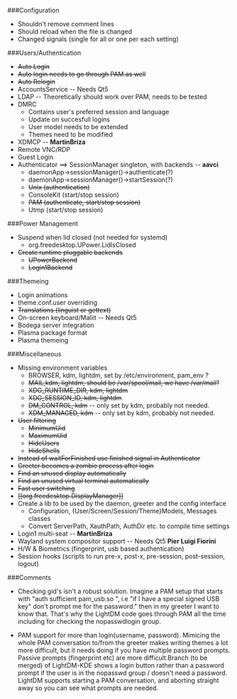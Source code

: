 ###Configuration
* Shouldn't remove comment lines
* Should reload when the file is changed
* Changed signals (single for all or one per each setting)

###Users/Authentication
* ~~Auto Login~~
* ~~Auto login needs to go through PAM as well~~
* ~~Auto Relogin~~
* AccountsService -- Needs Qt5
* LDAP -- Theoretically should work over PAM, needs to be tested
* DMRC
    * Contains user's preferred session and language
    * Update on succesfull logins
    * User model needs to be extended
    * Themes need to be modified
* XDMCP -- **MartinBriza**
* Remote VNC/RDP
* Guest Login
* Authenticator ==> SessionManager singleton, with backends -- **aavci**
    * daemonApp->sessionManager()->authenticate(?)
    * daemonApp->sessionManager()->startSession(?)
    * ~~Unix (authentication)~~
    * ConsoleKit (start/stop session)
    * ~~PAM (authenticate, start/stop session)~~
    * Utmp (start/stop session)

###Power Management
* Suspend when lid closed (not needed for systemd)
    * org.freedesktop.UPower.LidIsClosed
* ~~Create runtime pluggable backends~~
    * ~~UPowerBackend~~
    * ~~Login1Backend~~

###Themeing
* Login animations
* theme.conf.user overriding
* ~~Translations (linguist or gettext)~~
* On-screen keyboard/Maliit -- Needs Qt5
* Bodega server integration
* Plasma package format
* Plasma themeing
    
###Miscellaneous
* Missing environment variables
    * BROWSER, kdm, lightdm, set by /etc/environment, pam_env ?
    * ~~MAIL,kdm, lightdm, should be /var/spool/mail, we have /var/mail?~~
    * ~~XDG_RUNTIME_DIR, kdm, lightdm~~
    * ~~XDG_SESSION_ID, kdm, lightdm~~
    * ~~DM_CONTROL, kdm~~ -- only set by kdm, probably not needed.
    * ~~XDM_MANAGED, kdm~~ -- only set by kdm, probably not needed.
* ~~User filtering~~
    * ~~MinimumUid~~
    * ~~MaximumUid~~
    * ~~HideUsers~~
    * ~~HideShells~~
* ~~Instead of waitForFinished use finished signal in Authenticator~~
* ~~Greeter becomes a zombie process  after login~~
* ~~Find an unused display automatically~~
* ~~Find an unused virtual terminal automatically~~
* ~~Fast user switching~~
* ~~[[org.freedesktop.DisplayManager]]~~
* Create a lib to be used by the daemon, greeter and the config interface
    * Configuration, {User/Screen/Session/Theme}Models, Messages classes
    * Convert ServerPath, XauthPath, AuthDir etc. to compile time settings
* Login1 multi-seat -- **MartinBriza**
* Wayland system compositor support -- Needs Qt5 **Pier Luigi Fiorini**
* H/W & Biometrics (fingerprint, usb based authentication)
* Session hooks (scripts to run pre-x, post-x, pre-session, post-session, logout)

###Comments
* Checking gid's isn't a robust solution. Imagine a PAM setup that starts with "auth sufficient pam_usb.so ", i.e "if I have a special signed USB key" don't prompt me for the password." then in my greeter I want to know that. That's why the LightDM code goes through PAM all the time including for checking the nopasswdlogin group.

* PAM support for more than login(username, password). Mimicing the whole PAM conversation to/from the greeter makes writing themes a lot more difficult, but it needs doing if you have multiple password prompts. Passive prompts (fingerprint etc) are more difficult.Branch (to be merged) of LightDM-KDE shows a login button rather than a password prompt if the user is in the nopasswd group / doesn't need a password. LightDM supports starting a PAM conversation, and aborting straight away so you can see what prompts are needed. 
